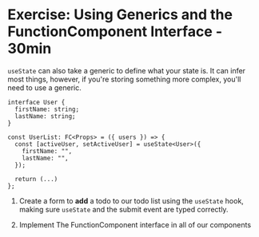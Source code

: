 # Exercise: Using Generics and the FunctionComponent Interface - 30min

`useState` can also take a generic to define what your state is. It can infer most things, however, if you're storing something more complex, you'll need to use a generic.

```tsx
interface User {
  firstName: string;
  lastName: string;
}

const UserList: FC<Props> = ({ users }) => {
  const [activeUser, setActiveUser] = useState<User>({
    firstName: "",
    lastName: "",
  });

  return (...)
};
```

1. Create a form to **add** a todo to our todo list using the `useState` hook, making sure `useState` and the submit event are typed correctly.

2. Implement The FunctionComponent interface in all of our components
